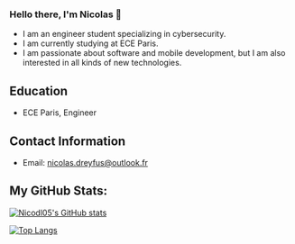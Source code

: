 ### Hello there, I'm Nicolas 👋



- I am an engineer student specializing in cybersecurity.
- I am currently studying at ECE Paris.
- I am passionate about software and mobile development, but I am also interested in all kinds of new technologies.

## Education

- ECE Paris, Engineer

## Contact Information

- Email: nicolas.dreyfus@outlook.fr

## My GitHub Stats: 

[![Nicodl05's GitHub stats](https://github-readme-stats.vercel.app/api?username=Nicodl05&theme=dark)](https://github.com/Nicodl05/github-readme-stats)

[![Top Langs](https://github-readme-stats.vercel.app/api/top-langs/?username=Nicodl05&theme=dark)](https://github.com/Nicodl05/github-readme-stats)

